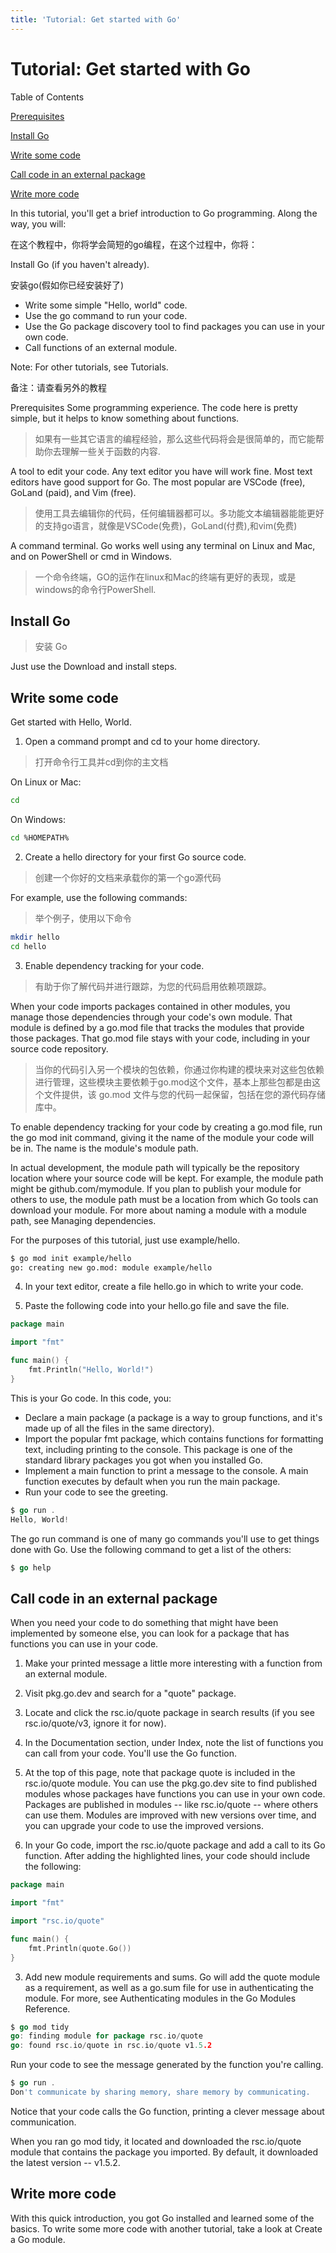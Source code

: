 ```yaml
---
title: 'Tutorial: Get started with Go'
---
```


# Tutorial: Get started with Go

Table of Contents

[Prerequisites]()

[Install Go]()

[Write some code]()

[Call code in an external package]()

[Write more code]()

In this tutorial, you'll get a brief introduction to Go programming. Along the way, you will:

在这个教程中，你将学会简短的go编程，在这个过程中，你将：

Install Go (if you haven't already).

安装go(假如你已经安装好了)

+ Write some simple "Hello, world" code.
+ Use the go command to run your code.
+ Use the Go package discovery tool to find packages you can use in your own code.
+ Call functions of an external module.

Note: For other tutorials, see Tutorials.

备注：请查看另外的教程

Prerequisites Some programming experience. The code here is pretty simple, but it helps to know something about functions.

> 如果有一些其它语言的编程经验，那么这些代码将会是很简单的，而它能帮助你去理解一些关于函数的内容.

A tool to edit your code. Any text editor you have will work fine. Most text editors have good support for Go. The most popular are VSCode (free), GoLand (paid), and Vim (free).

> 使用工具去编辑你的代码，任何编辑器都可以。多功能文本编辑器能能更好的支持go语言，就像是VSCode(免费)，GoLand(付费),和vim(免费)

A command terminal. Go works well using any terminal on Linux and Mac, and on PowerShell or cmd in Windows.

> 一个命令终端，GO的运作在linux和Mac的终端有更好的表现，或是windows的命令行PowerShell.

## Install Go

> 安装 Go

Just use the Download and install steps.

## Write some code

Get started with Hello, World.

1. Open a command prompt and cd to your home directory.

> 打开命令行工具并cd到你的主文档

On Linux or Mac:
```bash
cd
```

On Windows:
```bash
cd %HOMEPATH%
```

2. Create a hello directory for your first Go source code.

> 创建一个你好的文档来承载你的第一个go源代码

For example, use the following commands:

> 举个例子，使用以下命令

```bash
mkdir hello
cd hello
```

3. Enable dependency tracking for your code.

> 有助于你了解代码并进行跟踪，为您的代码启用依赖项跟踪。

When your code imports packages contained in other modules, you manage those dependencies through your code's own module. That module is defined by a go.mod file that tracks the modules that provide those packages. That go.mod file stays with your code, including in your source code repository.

> 当你的代码引入另一个模块的包依赖，你通过你构建的模块来对这些包依赖进行管理，这些模块主要依赖于go.mod这个文件，基本上那些包都是由这个文件提供，该 go.mod 文件与您的代码一起保留，包括在您的源代码存储库中。

To enable dependency tracking for your code by creating a go.mod file, run the go mod init command, giving it the name of the module your code will be in. The name is the module's module path.

In actual development, the module path will typically be the repository location where your source code will be kept. For example, the module path might be github.com/mymodule. If you plan to publish your module for others to use, the module path must be a location from which Go tools can download your module. For more about naming a module with a module path, see Managing dependencies.

For the purposes of this tutorial, just use example/hello.

```bash
$ go mod init example/hello
go: creating new go.mod: module example/hello
```

4. In your text editor, create a file hello.go in which to write your code.

5. Paste the following code into your hello.go file and save the file.

```go
package main

import "fmt"

func main() {
    fmt.Println("Hello, World!")
}
```

This is your Go code. In this code, you:

+ Declare a main package (a package is a way to group functions, and it's made up of all the files in the same directory).
+ Import the popular fmt package, which contains functions for formatting text, including printing to the console. This package is one of the standard library packages you got when you installed Go.
+ Implement a main function to print a message to the console. A main function executes by default when you run the main package.
+ Run your code to see the greeting.

```go
$ go run .
Hello, World!
```

The go run command is one of many go commands you'll use to get things done with Go. Use the following command to get a list of the others:

```go
$ go help
```

## Call code in an external package
When you need your code to do something that might have been implemented by someone else, you can look for a package that has functions you can use in your code.

1. Make your printed message a little more interesting with a function from an external module.
1. Visit pkg.go.dev and search for a "quote" package.
2. Locate and click the rsc.io/quote package in search results (if you see rsc.io/quote/v3, ignore it for now).
3. In the Documentation section, under Index, note the list of functions you can call from your code. You'll use the Go function.
4. At the top of this page, note that package quote is included in the rsc.io/quote module.
You can use the pkg.go.dev site to find published modules whose packages have functions you can use in your own code. Packages are published in modules -- like rsc.io/quote -- where others can use them. Modules are improved with new versions over time, and you can upgrade your code to use the improved versions.

2. In your Go code, import the rsc.io/quote package and add a call to its Go function.
After adding the highlighted lines, your code should include the following:
```go
package main

import "fmt"

import "rsc.io/quote"

func main() {
    fmt.Println(quote.Go())
}
```
3. Add new module requirements and sums.
Go will add the quote module as a requirement, as well as a go.sum file for use in authenticating the module. For more, see Authenticating modules in the Go Modules Reference.
```go
$ go mod tidy
go: finding module for package rsc.io/quote
go: found rsc.io/quote in rsc.io/quote v1.5.2
```
Run your code to see the message generated by the function you're calling.
```go
$ go run .
Don't communicate by sharing memory, share memory by communicating.
```
Notice that your code calls the Go function, printing a clever message about communication.

When you ran go mod tidy, it located and downloaded the rsc.io/quote module that contains the package you imported. By default, it downloaded the latest version -- v1.5.2.

## Write more code
With this quick introduction, you got Go installed and learned some of the basics. To write some more code with another tutorial, take a look at Create a Go module.